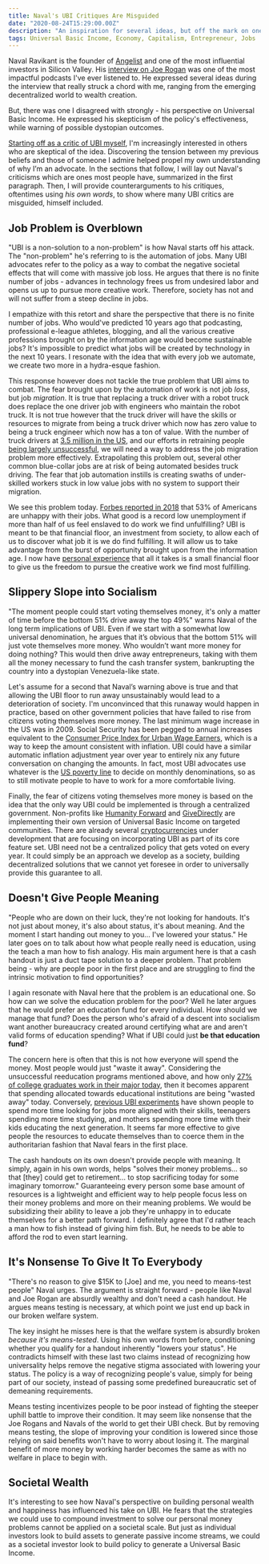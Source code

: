 ```yaml
---
title: Naval's UBI Critiques Are Misguided
date: "2020-08-24T15:29:00.00Z"
description: "An inspiration for several ideas, but off the mark on one."
tags: Universal Basic Income, Economy, Capitalism, Entrepreneur, Jobs
---
```


Naval Ravikant is the founder of [Angelist](https://angel.co/) and one of the most influential investors in Silicon Valley. His [interview on Joe Rogan](https://www.youtube.com/watch?v=3qHkcs3kG44) was one of the most impactful podcasts I've ever listened to. He expressed several ideas during the interview that really struck a chord with me, ranging from the emerging decentralized world to wealth creation.

But, there was one I disagreed with strongly - his perspective on Universal Basic Income. He expressed his skepticism of the policy's effectiveness, while warning of possible dystopian outcomes.

[Starting off as a critic of UBI myself](https://davidvargas.me/blog/how-scott-santens-flipped-my-view-on-ubi/), I'm increasingly interested in others who are skeptical of the idea. Discovering the tension between my previous beliefs and those of someone I admire helped propel my own understanding of why I’m an advocate. In the sections that follow, I will lay out Naval's criticisms which are ones most people have, summarized in the first paragraph. Then, I will provide counterarguments to his critiques, oftentimes using _his own words_, to show where many UBI critics are misguided, himself included.

## Job Problem is Overblown
"UBI is a non-solution to a non-problem" is how Naval starts off his attack. The "non-problem" he's referring to is the automation of jobs. Many UBI advocates refer to the policy as a way to combat the negative societal effects that will come with massive job loss. He argues that there is no finite number of jobs - advances in technology frees us from undesired labor and opens us up to pursue more creative work. Therefore, society has not and will not suffer from a steep decline in jobs.

I empathize with this retort and share the perspective that there is no finite number of jobs. Who would've predicted 10 years ago that podcasting, professional e-league athletes, blogging, and all the various creative professions brought on by the information age would become sustainable jobs? It's impossible to predict what jobs will be created by technology in the next 10 years. I resonate with the idea that with every job we automate, we create two more in a hydra-esque fashion.

This response however does not tackle the true problem that UBI aims to combat. The fear brought upon by the automation of work is not job _loss_, but job _migration_. It is true that replacing a truck driver with a robot truck does replace the one driver job with engineers who maintain the robot truck. It is not true however that the truck driver will have the skills or resources to migrate from being a truck driver which now has zero value to being a truck engineer which now has a ton of value. With the number of truck drivers at [3.5 million in the US](https://www.census.gov/library/stories/2019/06/america-keeps-on-trucking.html#:~:text=More%20than%203.5%20million%20people,occupations%20in%20the%20United%20States.), and our efforts in retraining people [being largely unsuccessful](https://www.theatlantic.com/education/archive/2018/01/why-is-the-us-so-bad-at-protecting-workers-from-automation/549185/), we will need a way to address the job migration problem more effectively. Extrapolating this problem out, several other common blue-collar jobs are at risk of being automated besides truck driving. The fear that job automation instills is creating swaths of under-skilled workers stuck in low value jobs with no system to support their migration.

We see this problem today. [Forbes reported in 2018](https://www.forbes.com/sites/davidsturt/2018/03/08/10-shocking-workplace-stats-you-need-to-know/#db2f361f3afe) that 53% of Americans are unhappy with their jobs. What good is a record low unemployment if more than half of us feel enslaved to do work we find unfulfilling? UBI is meant to be that financial floor, an investment from society, to allow each of us to discover what job it is we do find fulfilling. It will allow us to take advantage from the burst of opportunity brought upon from the information age. I now have [personal experience](https://davidvargas.me/blog/taking-a-gap-year-on-life/) that all it takes is a small financial floor to give us the freedom to pursue the creative work we find most fulfilling. 

## Slippery Slope into Socialism
"The moment people could start voting themselves money, it's only a matter of time before the bottom 51% drive away the top 49%" warns Naval of the long term implications of UBI. Even if we start with a somewhat low universal denomination, he argues that it’s obvious that the bottom 51% will just vote themselves more money. Who wouldn’t want more money for doing nothing? This would then drive away entrepreneurs, taking with them all the money necessary to fund the cash transfer system, bankrupting the country into a dystopian Venezuela-like state.

Let's assume for a second that Naval’s warning above is true and that allowing the UBI floor to run away unsustainably would lead to a deterioration of society. I'm unconvinced that this runaway would happen in practice, based on other government policies that have failed to rise from citizens voting themselves more money. The last minimum wage increase in the US was in 2009. Social Security has been pegged to annual increases equivalent to the [Consumer Price Index for Urban Wage Earners](https://www.ssa.gov/cola/), which is a way to keep the amount consistent with inflation. UBI could have a similar automatic inflation adjustment year over year to entirely nix any future conversation on changing the amounts. In fact, most UBI advocates use whatever is the [US poverty line](https://aspe.hhs.gov/poverty-guidelines) to decide on monthly denominations, so as to still motivate people to have to work for a more comfortable living.
    
Finally, the fear of citizens voting themselves more money is based on the idea that the only way UBI could be implemented is through a centralized government. Non-profits like [Humanity Forward](https://movehumanityforward.com/1kproject) and [GiveDirectly](https://www.givedirectly.org/ubi-study/) are implementing their own version of Universal Basic Income on targeted communities. There are already several [cryptocurrencies](https://bitcointalk.org/index.php?topic=3242065.0) under development that are focusing on incorporating UBI as part of its core feature set. UBI need not be a centralized policy that gets voted on every year. It could simply be an approach we develop as a society, building decentralized solutions that we cannot yet foresee in order to universally provide this guarantee to all.

## Doesn't Give People Meaning
"People who are down on their luck, they're not looking for handouts. It's not just about money, it's also about status, it's about meaning. And the moment I start handing out money to you... I've lowered your status." He later goes on to talk about how what people really need is education, using the teach a man how to fish analogy. His main argument here is that a cash handout is just a duct tape solution to a deeper problem. That problem being - why are people poor in the first place and are struggling to find the intrinsic motivation to find opportunities?

I again resonate with Naval here that the problem is an educational one. So how can we solve the education problem for the poor? Well he later argues that he would prefer an education fund for every individual. How should we manage that fund? Does the person who's afraid of a descent into socialism want another bureaucracy created around certifying what are and aren't valid forms of education spending? What if UBI could just **be that education fund**?

The concern here is often that this is not how everyone will spend the money. Most people would just "waste it away". Considering the unsuccessful reeducation programs mentioned above, and how only [27% of college graduates work in their major today](https://www.newyorkfed.org/medialibrary/media/research/staff_reports/sr587.pdf), then it becomes apparent that spending allocated towards educational institutions are being "wasted away" today. Conversely, [previous UBI experiments](https://www.scottsantens.com/what-people-get-most-wrong-about-unconditional-basic-income) have shown people to spend more time looking for jobs more aligned with their skills, teenagers spending more time studying, and mothers spending more time with their kids educating the next generation. It seems far more effective to give people the resources to educate themselves than to coerce them in the authoritarian fashion that Naval fears in the first place.

The cash handouts on its own doesn't provide people with meaning. It simply, again in his own words, helps "solves their money problems... so that [they] could get to retirement... to stop sacrificing today for some imaginary tomorrow." Guaranteeing every person some base amount of resources is a lightweight and efficient way to help people focus less on their money problems and more on their meaning problems. We would be subsidizing their ability to leave a job they're unhappy in to educate themselves for a better path forward. I definitely agree that I'd rather teach a man how to fish instead of giving him fish. But, he needs to be able to afford the rod to even start learning.

## It's Nonsense To Give It To Everybody
"There's no reason to give $15K to [Joe] and me, you need to means-test people" Naval urges. The argument is straight forward - people like Naval and Joe Rogan are absurdly wealthy and don't need a cash handout. He argues means testing is necessary, at which point we just end up back in our broken welfare system.

The key insight he misses here is that the welfare system is absurdly broken _because it's means-tested_. Using his own words from before, conditioning whether you qualify for a handout inherently "lowers your status". He contradicts himself with these last two claims instead of recognizing how universality helps remove the negative stigma associated with lowering your status. The policy is a way of recognizing people's value, simply for being part of our society, instead of passing some predefined bureaucratic set of demeaning requirements.

Means testing incentivizes people to be poor instead of fighting the steeper uphill battle to improve their condition. It may seem like nonsense that the Joe Rogans and Navals of the world to get their UBI check. But by removing means testing, the slope of improving your condition is lowered since those relying on said benefits won't have to worry about losing it. The marginal benefit of more money by working harder becomes the same as with no welfare in place to begin with.

## Societal Wealth
It's interesting to see how Naval's perspective on building personal wealth and happiness has influenced his take on UBI. He fears that the strategies we could use to compound investment to solve our personal money problems cannot be applied on a societal scale. But just as individual investors look to build assets to generate passive income streams, we could as a societal investor look to build policy to generate a Universal Basic Income.
